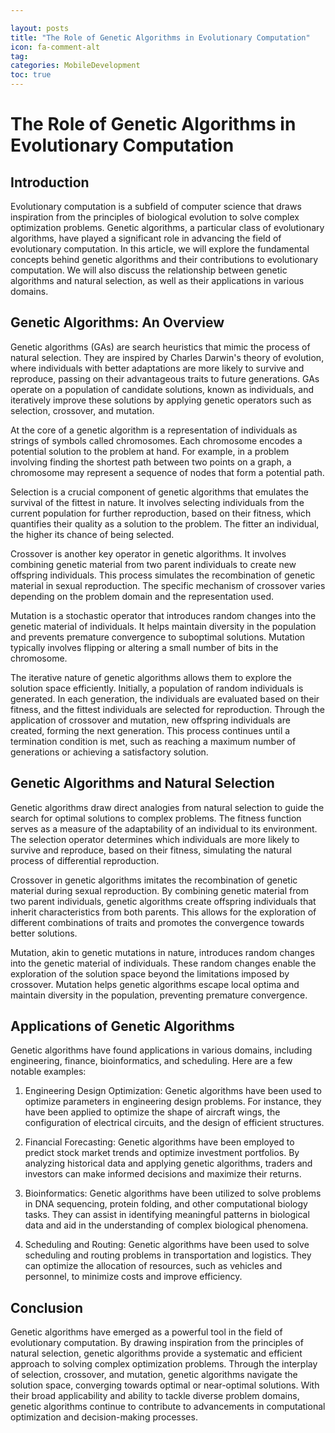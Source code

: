 ```yaml
---

layout: posts
title: "The Role of Genetic Algorithms in Evolutionary Computation"
icon: fa-comment-alt
tag:      
categories: MobileDevelopment
toc: true
---
```




# The Role of Genetic Algorithms in Evolutionary Computation

## Introduction

Evolutionary computation is a subfield of computer science that draws inspiration from the principles of biological evolution to solve complex optimization problems. Genetic algorithms, a particular class of evolutionary algorithms, have played a significant role in advancing the field of evolutionary computation. In this article, we will explore the fundamental concepts behind genetic algorithms and their contributions to evolutionary computation. We will also discuss the relationship between genetic algorithms and natural selection, as well as their applications in various domains.

## Genetic Algorithms: An Overview

Genetic algorithms (GAs) are search heuristics that mimic the process of natural selection. They are inspired by Charles Darwin's theory of evolution, where individuals with better adaptations are more likely to survive and reproduce, passing on their advantageous traits to future generations. GAs operate on a population of candidate solutions, known as individuals, and iteratively improve these solutions by applying genetic operators such as selection, crossover, and mutation.

At the core of a genetic algorithm is a representation of individuals as strings of symbols called chromosomes. Each chromosome encodes a potential solution to the problem at hand. For example, in a problem involving finding the shortest path between two points on a graph, a chromosome may represent a sequence of nodes that form a potential path.

Selection is a crucial component of genetic algorithms that emulates the survival of the fittest in nature. It involves selecting individuals from the current population for further reproduction, based on their fitness, which quantifies their quality as a solution to the problem. The fitter an individual, the higher its chance of being selected.

Crossover is another key operator in genetic algorithms. It involves combining genetic material from two parent individuals to create new offspring individuals. This process simulates the recombination of genetic material in sexual reproduction. The specific mechanism of crossover varies depending on the problem domain and the representation used.

Mutation is a stochastic operator that introduces random changes into the genetic material of individuals. It helps maintain diversity in the population and prevents premature convergence to suboptimal solutions. Mutation typically involves flipping or altering a small number of bits in the chromosome.

The iterative nature of genetic algorithms allows them to explore the solution space efficiently. Initially, a population of random individuals is generated. In each generation, the individuals are evaluated based on their fitness, and the fittest individuals are selected for reproduction. Through the application of crossover and mutation, new offspring individuals are created, forming the next generation. This process continues until a termination condition is met, such as reaching a maximum number of generations or achieving a satisfactory solution.

## Genetic Algorithms and Natural Selection

Genetic algorithms draw direct analogies from natural selection to guide the search for optimal solutions to complex problems. The fitness function serves as a measure of the adaptability of an individual to its environment. The selection operator determines which individuals are more likely to survive and reproduce, based on their fitness, simulating the natural process of differential reproduction.

Crossover in genetic algorithms imitates the recombination of genetic material during sexual reproduction. By combining genetic material from two parent individuals, genetic algorithms create offspring individuals that inherit characteristics from both parents. This allows for the exploration of different combinations of traits and promotes the convergence towards better solutions.

Mutation, akin to genetic mutations in nature, introduces random changes into the genetic material of individuals. These random changes enable the exploration of the solution space beyond the limitations imposed by crossover. Mutation helps genetic algorithms escape local optima and maintain diversity in the population, preventing premature convergence.

## Applications of Genetic Algorithms

Genetic algorithms have found applications in various domains, including engineering, finance, bioinformatics, and scheduling. Here are a few notable examples:

1. Engineering Design Optimization: Genetic algorithms have been used to optimize parameters in engineering design problems. For instance, they have been applied to optimize the shape of aircraft wings, the configuration of electrical circuits, and the design of efficient structures.

2. Financial Forecasting: Genetic algorithms have been employed to predict stock market trends and optimize investment portfolios. By analyzing historical data and applying genetic algorithms, traders and investors can make informed decisions and maximize their returns.

3. Bioinformatics: Genetic algorithms have been utilized to solve problems in DNA sequencing, protein folding, and other computational biology tasks. They can assist in identifying meaningful patterns in biological data and aid in the understanding of complex biological phenomena.

4. Scheduling and Routing: Genetic algorithms have been used to solve scheduling and routing problems in transportation and logistics. They can optimize the allocation of resources, such as vehicles and personnel, to minimize costs and improve efficiency.

## Conclusion

Genetic algorithms have emerged as a powerful tool in the field of evolutionary computation. By drawing inspiration from the principles of natural selection, genetic algorithms provide a systematic and efficient approach to solving complex optimization problems. Through the interplay of selection, crossover, and mutation, genetic algorithms navigate the solution space, converging towards optimal or near-optimal solutions. With their broad applicability and ability to tackle diverse problem domains, genetic algorithms continue to contribute to advancements in computational optimization and decision-making processes.